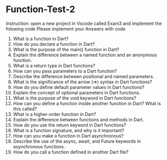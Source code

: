 # Function-Test-2
Instruction: open a new project in Vscode called Exam3 and implement the folowing code Please implement your Answers with code

1) What is a function in Dart?
2) How do you declare a function in Dart?
3) What is the purpose of the main() function in Dart?
4) Explain the difference between a named function and an anonymous function.
5) What is a return type in Dart functions?
6) How can you pass parameters to a Dart function?
7) Describe the difference between positional and named parameters.
8) What is the significance of the arrow (=>) syntax in Dart functions?
9) How do you define default parameter values in Dart functions?
10) Explain the concept of optional parameters in Dart functions.
11) What is the purpose of the void keyword in Dart functions?
12) How can you define a function inside another function in Dart? What is this called?
13) What is a higher-order function in Dart?
14) Explain the difference between functions and methods in Dart.
15) How do you use the return keyword in Dart functions?
16) What is a function signature, and why is it important?
17) How can you make a function in Dart asynchronous?
18) Describe the use of the async, await, and Future keywords in asynchronous functions.
19) How do you call a function defined in another Dart file?
